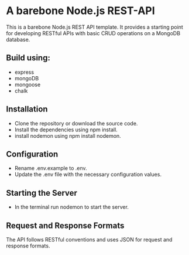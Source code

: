 # A barebone Node.js REST-API

This is a barebone Node.js REST API template. It provides a starting point for developing RESTful APIs with basic CRUD operations on a MongoDB database.

## Build using:

- express
- mongoDB
- mongoose
- chalk

## Installation

- Clone the repository or download the source code.
- Install the dependencies using npm install.
- install nodemon using npm install nodemon.

## Configuration

- Rename .env.example to .env.
- Update the .env file with the necessary configuration values.

## Starting the Server

- In the terminal run nodemon to start the server.

## Request and Response Formats

The API follows RESTful conventions and uses JSON for request and response formats.
